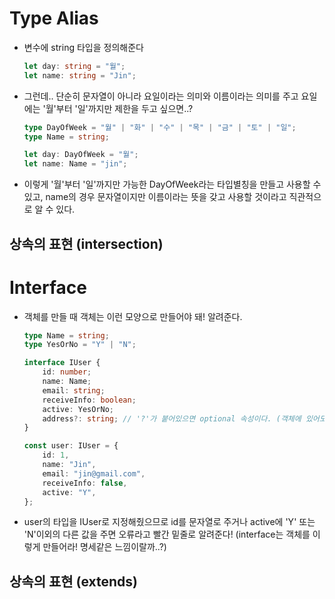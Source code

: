 # Type Alias

-   변수에 string 타입을 정의해준다

    ```typescript
    let day: string = "월";
    let name: string = "Jin";
    ```

-   그런데.. 단순히 문자열이 아니라 요일이라는 의미와 이름이라는 의미를 주고 요일에는 '월'부터 '일'까지만 제한을 두고 싶으면..?

    ```typescript
    type DayOfWeek = "월" | "화" | "수" | "목" | "금" | "토" | "일";
    type Name = string;

    let day: DayOfWeek = "월";
    let name: Name = "jin";
    ```

-   이렇게 '월'부터 '일'까지만 가능한 DayOfWeek라는 타입별칭을 만들고 사용할 수 있고, name의 경우 문자열이지만 이름이라는 뜻을 갖고 사용할 것이라고 직관적으로 알 수 있다.

## 상속의 표현 (intersection)

# Interface

-   객체를 만들 때 객체는 이런 모양으로 만들어야 돼! 알려준다.

    ```typescript
    type Name = string;
    type YesOrNo = "Y" | "N";

    interface IUser {
        id: number;
        name: Name;
        email: string;
        receiveInfo: boolean;
        active: YesOrNo;
        address?: string; // '?'가 붙어있으면 optional 속성이다. (객체에 있어도 되고 없어도 되고..)
    }

    const user: IUser = {
        id: 1,
        name: "Jin",
        email: "jin@gmail.com",
        receiveInfo: false,
        active: "Y",
    };
    ```

-   user의 타입을 IUser로 지정해줬으므로 id를 문자열로 주거나 active에 'Y' 또는 'N'이외의 다른 값을 주면 오류라고 빨간 밑줄로 알려준다! (interface는 객체를 이렇게 만들어라! 명세같은 느낌이랄까..?)

## 상속의 표현 (extends)
